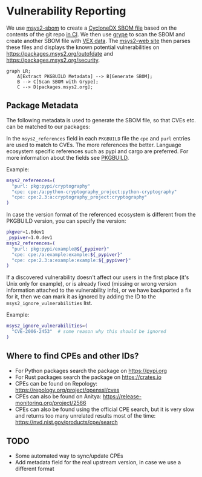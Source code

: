 # Vulnerability Reporting

We use [msys2-sbom](https://github.com/msys2/msys2-devtools) to create a [CycloneDX SBOM file](https://cyclonedx.org/) based on the contents of the git repo [in CI](https://github.com/msys2/MINGW-packages/actions/workflows/generate-srcinfo.yml). We then use [grype](https://github.com/anchore/grype) to scan the SBOM and create another SBOM file with [VEX data](https://cyclonedx.org/capabilities/vex/). The [msys2-web site](https://github.com/msys2/msys2-web) then parses these files and displays
the known potential vulnerabilities on https://packages.msys2.org/outofdate and https://packages.msys2.org/security.

```mermaid
graph LR;
    A[Extract PKGBUILD Metadata] --> B[Generate SBOM];
    B --> C[Scan SBOM with Grype];
    C --> D[packages.msys2.org];
```

## Package Metadata

The following metadata is used to generate the SBOM file, so that CVEs etc. can be matched to our packages:

In the `msys2_references` field in each `PKGBUILD` file the `cpe` and `purl` entries are used to match to CVEs.
The more references the better. Language ecosystem specific references such as pypi and cargo are preferred. For more information about the fields see [PKGBUILD](./pkgbuild.md).

Example:

```bash
msys2_references=(
  "purl: pkg:pypi/cryptography"
  "cpe: cpe:/a:python-cryptography_project:python-cryptography"
  "cpe: cpe:2.3:a:cryptography_project:cryptography"
)
```

In case the version format of the referenced ecosystem is different from the PKGBUILD version, you can specify the version:

```bash
pkgver=1.0dev1
_pypiver=1.0.dev1
msys2_references=(
  "purl: pkg:pypi/example@${_pypiver}"
  "cpe: cpe:/a:example:example:${_pypiver}"
  "cpe: cpe:2.3:a:example:example:${_pypiver}"
)
```

If a discovered vulnerability doesn't affect our users in the first place (it's
Unix only for example), or is already fixed (missing or wrong version
information attached to the vulnerability info), or we have backported a fix for
it, then we can mark it as ignored by adding the ID to the
`msys2_ignore_vulnerabilities` list.

Example:

```bash
msys2_ignore_vulnerabilities=(
  "CVE-2006-2453"  # some reason why this should be ignored
)
```

## Where to find CPEs and other IDs?

* For Python packages search the package on https://pypi.org
* For Rust packages search the package on https://crates.io
* CPEs can be found on Repology: https://repology.org/project/openssl/cves
* CPEs can also be found on Anitya: https://release-monitoring.org/project/2566
* CPEs can also be found using the official CPE search, but it is very slow and returns too many unrelated results most of the time: https://nvd.nist.gov/products/cpe/search

## TODO

* Some automated way to sync/update CPEs
* Add metadata field for the real upstream version, in case we use a different format
